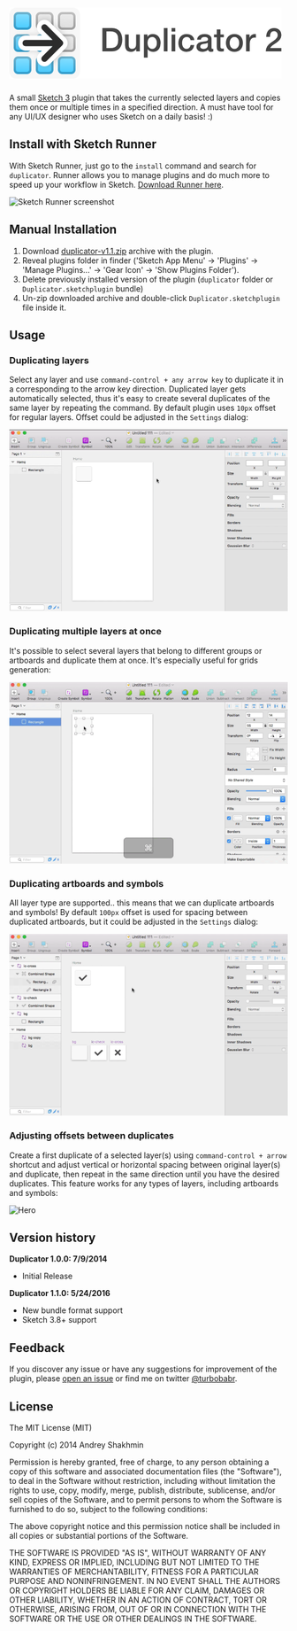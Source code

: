![Hero](docs/hero-logo.png?raw=true "Logo")
===========

A small [Sketch 3](http://bohemiancoding.com/sketch/) plugin that takes the currently selected layers and copies them once or multiple times in a specified direction. A must have tool for any UI/UX designer who uses Sketch on a daily basis! :)

## Install with Sketch Runner
With Sketch Runner, just go to the `install` command and search for `duplicator`. Runner allows you to manage plugins and do much more to speed up your workflow in Sketch. [Download Runner here](http://www.sketchrunner.com).

![Sketch Runner screenshot](https://raw.githubusercontent.com/turbobabr/duplicator/master/docs/runner-installation.png)

## Manual Installation

1. Download [duplicator-v1.1.zip](https://github.com/turbobabr/duplicator/archive/duplicator-v1.1.zip) archive with the plugin.
2. Reveal plugins folder in finder ('Sketch App Menu' -> 'Plugins' -> 'Manage Plugins...' -> 'Gear Icon' -> 'Show Plugins Folder').
3. Delete previously installed version of the plugin (`duplicator` folder or `Duplicator.sketchplugin` bundle)
4. Un-zip downloaded archive and double-click `Duplicator.sketchplugin` file inside it.

## Usage

### Duplicating layers

Select any layer and use `command-control + any arrow key` to duplicate it in a corresponding to the arrow key direction. Duplicated layer gets automatically selected, thus it's easy to create several duplicates of the same layer by repeating the command. By default plugin uses `10px` offset for regular layers. Offset could be adjusted in the `Settings` dialog:

![Hero](docs/duplicating-layers.gif?raw=true "Logo")

### Duplicating multiple layers at once

It's possible to select several layers that belong to different groups or artboards and duplicate them at once. It's especially useful for grids generation:

![Hero](docs/duplicating-multiple-layers-at-once.gif?raw=true "Logo")

### Duplicating artboards and symbols

All layer type are supported.. this means that we can duplicate artboards and symbols! By default `100px` offset is used for spacing between duplicated artboards, but it could be adjusted in the `Settings` dialog:

![Hero](docs/duplicating-artboards-and-symbols.gif?raw=true "Logo")

### Adjusting offsets between duplicates

Create a first duplicate of a selected layer(s) using `command-control + arrow` shortcut and adjust vertical or horizontal spacing between original layer(s) and duplicate, then repeat in the same direction until you have the desired duplicates. This feature works for any types of layers, including artboards and symbols:

![Hero](docs/remebering-offsets.gif?raw=true "Logo")

## Version history

**Duplicator 1.0.0: 7/9/2014**
* Initial Release

**Duplicator 1.1.0: 5/24/2016**
* New bundle format support
* Sketch 3.8+ support


## Feedback

If you discover  any issue or have any suggestions for improvement of the plugin, please [open an issue](https://github.com/turbobabr/duplicator/issues) or find me on twitter [@turbobabr](http://twitter.com/turbobabr).

## License

The MIT License (MIT)

Copyright (c) 2014 Andrey Shakhmin

Permission is hereby granted, free of charge, to any person obtaining a copy of this software and associated documentation files (the "Software"), to deal in the Software without restriction, including without limitation the rights to use, copy, modify, merge, publish, distribute, sublicense, and/or sell copies of the Software, and to permit persons to whom the Software is furnished to do so, subject to the following conditions:

The above copyright notice and this permission notice shall be included in all copies or substantial portions of the Software.

THE SOFTWARE IS PROVIDED "AS IS", WITHOUT WARRANTY OF ANY KIND, EXPRESS OR IMPLIED, INCLUDING BUT NOT LIMITED TO THE WARRANTIES OF MERCHANTABILITY, FITNESS FOR A PARTICULAR PURPOSE AND NONINFRINGEMENT. IN NO EVENT SHALL THE AUTHORS OR COPYRIGHT HOLDERS BE LIABLE FOR ANY CLAIM, DAMAGES OR OTHER LIABILITY, WHETHER IN AN ACTION OF CONTRACT, TORT OR OTHERWISE, ARISING FROM, OUT OF OR IN CONNECTION WITH THE SOFTWARE OR THE USE OR OTHER DEALINGS IN THE SOFTWARE.